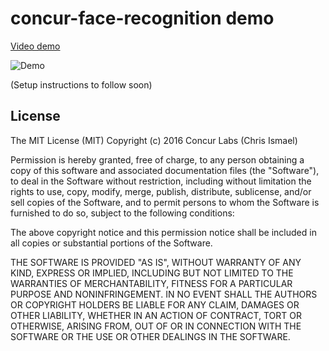 # concur-face-recognition demo
[Video demo](https://www.youtube.com/watch?v=ffYjMANnXDc)

![Demo](https://jfqcza.bn1301.livefilestore.com/y3pbKKtLIXPtWxgSe4u9f3Ko6dHpRqrkwa_naeWYC0gYCOYberGqdlTugmzp7u3tCq_otZTGd2LTGiW46vitSinVTMnFliwRvDIGlGNqGtgoBG3pYDoIUN48G42x9ny3wZr7JZOrSPbKw7JsJdA7w-aFXgiCKXS6AFMOIIokS3o84A/face_recog.PNG?psid=1)

(Setup instructions to follow soon)

## License

The MIT License (MIT)
Copyright (c) 2016 Concur Labs (Chris Ismael)

Permission is hereby granted, free of charge, to any person obtaining a copy of this software and associated documentation files (the "Software"), to deal in the Software without restriction, including without limitation the rights to use, copy, modify, merge, publish, distribute, sublicense, and/or sell copies of the Software, and to permit persons to whom the Software is furnished to do so, subject to the following conditions:

The above copyright notice and this permission notice shall be included in all copies or substantial portions of the Software.

THE SOFTWARE IS PROVIDED "AS IS", WITHOUT WARRANTY OF ANY KIND, EXPRESS OR IMPLIED, INCLUDING BUT NOT LIMITED TO THE WARRANTIES OF MERCHANTABILITY, FITNESS FOR A PARTICULAR PURPOSE AND NONINFRINGEMENT. IN NO EVENT SHALL THE AUTHORS OR COPYRIGHT HOLDERS BE LIABLE FOR ANY CLAIM, DAMAGES OR OTHER LIABILITY, WHETHER IN AN ACTION OF CONTRACT, TORT OR OTHERWISE, ARISING FROM, OUT OF OR IN CONNECTION WITH THE SOFTWARE OR THE USE OR OTHER DEALINGS IN THE SOFTWARE.
